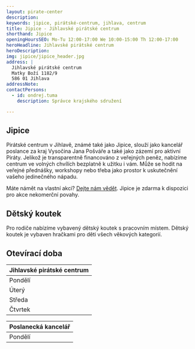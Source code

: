 ```yaml
---
layout: pirate-center
description:
keywords: jipice, pirátské-centrum, jihlava, centrum
title: Jipice - Jihlavské pirátské centrum
shorthand: Jipice
openingHoursSEO: Mo-Tu 12:00-17:00 We 10:00-15:00 Th 12:00-17:00
heroHeadline: Jihlavské pirátské centrum
heroDescription:
img: jipice/jipice_header.jpg
address: |
  Jihlavské pirátské centrum
  Matky Boží 1182/9
  586 01 Jihlava
addressNote:
contactPersons:
  - id: ondrej.tuma
    description: Správce krajského sdružení

---
```


## Jipice

Pirátské centrum v Jihlavě, známé také jako Jipice, slouží jako kancelář poslance za kraj Vysočina Jana Pošváře a také jako zázemí pro aktivní Piráty. Jelikož je transparentně financováno z veřejných peněz, nabízíme centrum ve volných chvílích bezplatně k užitku i vám. Může se hodit na veřejné přednášky, workshopy nebo třeba jako prostor k uskutečnění vašeho jedinečného nápadu.

Máte námět na vlastní akci? <a href="https://docs.google.com/forms/d/e/1FAIpQLSe1LKCLdqWKdgvQiCW8MFcciluAYWUNlUSY1w5H1kDCjviZmg/viewform?c=0&w=1">Dejte nám vědět</a>. Jipice je zdarma k dispozici pro akce nekomerční povahy.

## Dětský koutek

Pro rodiče nabízíme vybavený dětský koutek s pracovním místem. Dětský koutek je vybaven hračkami pro děti všech věkových kategorií.

## Otevírací doba

| Jihlavské pirátské centrum |
|----------------------------|
| Pondělí    | 12:00 - 17:00 |
| Úterý      | 12:00 - 17:00 |
| Středa     | 10:00 - 15:00 |
| Čtvrtek    | 12:00 - 17:00 |

| Poslanecká kancelář        |
|----------------------------|
| Pondělí    | 10:00 - 18:00 |
